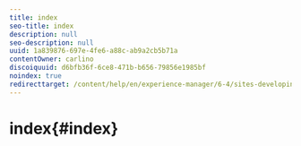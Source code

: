 ```yaml
---
title: index
seo-title: index
description: null
seo-description: null
uuid: 1a839876-697e-4fe6-a88c-ab9a2cb5b71a
contentOwner: carlino
discoiquuid: d6bfb36f-6ce8-471b-b656-79856e1985bf
noindex: true
redirecttarget: /content/help/en/experience-manager/6-4/sites-developing/reference-materials
---
```


# index{#index}

